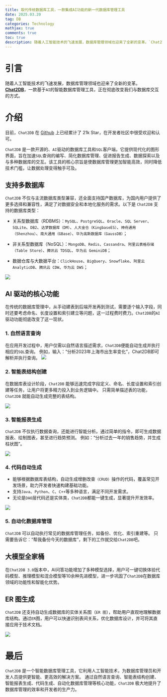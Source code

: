 ```yaml
---
title: 取代传统数据库工具，一款集成AI功能的新一代数据库管理工具
date: 2025.03.20
tag: DB
categories: Technology  
mathjax: true
comments: true
toc: true
description: 随着人工智能技术的飞速发展，数据库管理领域也迎来了全新的变革。`Chat2DB` 一款基于`AI`的智能数据库管理工具，正在彻底革新我们与数据库交互的方式。
---
```


# 引言
随着人工智能技术的飞速发展，数据库管理领域也迎来了全新的变革。[**Chat2DB**](https://chat2db-ai.com/)，一款基于`AI`的智能数据库管理工具，正在彻底改变我们与数据库交互的方式。

# 介绍
目前，`Chat2DB` 在 [Github](https://github.com/codePhiliaX/chat2db) 上已经累计了 21k Star，在开发者社区中很受欢迎和认可。

`Chat2DB` 是一款开源的、`AI`驱动的数据库工具和`SQL`客户端，它提供现代化的图形界面，旨在加速`SQL`查询的编写、简化数据库管理、促进报告生成、数据探索以及与多种数据库的交互。该工具的核心宗旨是使数据库管理更加智能高效，同时降低技术门槛，让数据处理变得触手可及。

## 支持多数据库
`Chat2DB` 不仅与主流数据库类型兼容，还全面支持国产数据库，为国内用户提供了更多选择和兼容性，满足了对数据安全和本地化服务的需求。以下是 `Chat2DB` 支持的数据库类型：

- 关系型数据库（RDBMS）：`MySQL`、`PostgreSQL`、`Oracle`、`SQL Server`、`SQLite`、`DB2`、`达梦数据库（DM）`、`人大金仓（KingbaseES）`、`神舟通用（Shenzhou）`、`南大通用（GBase）`、`华为高斯数据库（GaussDB）`；

- 非关系型数据库（NoSQL）：`MongoDB`、`Redis`、`Cassandra`、`阿里云表格存储（Table Store）`、`腾讯云 TDSQL`、`华为云 GeminiDB`；

- 数据仓库与大数据平台：`ClickHouse`、`BigQuery`、`Snowflake`、`阿里云 AnalyticDB`、`腾讯云 CDW`、`华为云 DWS`；

![](https://wyiyi.github.io/amber/contents/2024/chat2db_multi_db.png)

## AI 驱动的核心功能
在传统的数据库管理中，从手动建表到后端开发再到测试，需要逐个输入字段，同时还要考虑命名、长度设置和索引建立等问题，这一过程费时费力。`Chat2DB`的`AI`驱动功能彻底改变了这一现状。

### 1. 自然语言查询
在应用开发过程中，用户仅需以自然语言描述需求，`Chat2DB`便能自动生成并执行相应的`SQL`查询。
例如，输入：“分析2023年上海市出生率变化”，Chat2DB即可解析并执行查询。
![](https://wyiyi.github.io/amber/contents/2024/chat2db_sql.gif)

### 2. 智能表结构创建
在数据库表设计阶段，`Chat2DB` 能够迅速完成字段定义、命名、长度设置和索引创建等任务，让用户将更多精力投入到业务逻辑中。
只需简单描述表的功能，`Chat2DB` 就能自动生成完整的表结构。

![](https://wyiyi.github.io/amber/contents/2024/chat2db_create_table.png)

### 3. 智能报表生成
`Chat2DB` 不仅执行数据查询，还能进行智能分析。通过简单的指令，即可生成数据报表、绘制图表，甚至进行趋势预测。
例如：“分析过去一年的销售趋势，并生成柱状图”。

![](https://wyiyi.github.io/amber/contents/2024/chat2db_dashbord.jpg)

### 4. 代码自动生成

- 能够根据数据库表结构，自动生成增删改查`（CRUD）`操作的代码，覆盖常见开发场景，助力开发者快速构建基础功能。
- 支持`Java`、`Python`、`C`、`C++`等多种语言，满足不同开发需求。
- 无论是`DAO`层代码还是实体类，`Chat2DB`都能一键生成，显著提升开发效率。

![](https://wyiyi.github.io/amber/contents/2024/chat2db_code_generate.gif)

### 5. 自动化数据库管理
`Chat2DB` 可以自动执行常见的数据库管理任务，如备份、优化、索引重建等。
只需要告诉它：“帮我备份今天的数据库”，剩下的工作就交给`Chat2DB`吧。

## 大模型全家桶
在`Chat2DB 3.0`版本中，AI问答功能增加了多种模型选择，用户可一键切换体验代码模型、推理模型和混合模型等10余种先进模型，进一步巩固了`Chat2DB`在数据库领域的功能性和智能化优势。

## ER 图生成
`Chat2DB` 还支持自动生成数据库的实体关系图（`ER 图`），帮助用户直观地理解数据库结构。通过`ER`图，用户可以快速识别表间关系，优化数据库设计，并可将其直接应用于技术文档。

![](https://wyiyi.github.io/amber/contents/2024/chat2db_er.png)

# 最后
`Chat2DB` 是一个智能数据库管理工具，它利用人工智能技术，为数据库管理员和开发人员提供更智能、更高效的解决方案。
通过自然语言查询、智能表结构创建、智能报表生成、代码生成、自动化数据库管理等核心功能，`Chat2DB` 极大地提升了数据库管理的效率和开发者的生产力。
